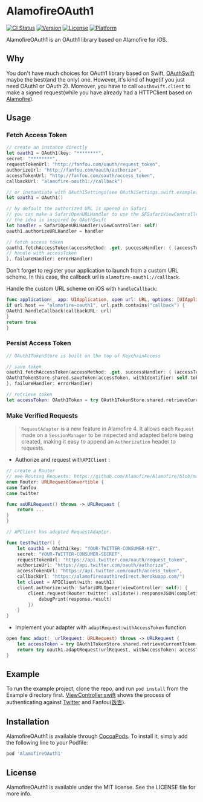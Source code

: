 # AlamofireOAuth1

[![CI Status](https://img.shields.io/travis/zchan0/AlamofireOAuth1.svg?style=flat)](https://travis-ci.org/zchan0/AlamofireOAuth1)
[![Version](https://img.shields.io/cocoapods/v/AlamofireOAuth1.svg?style=flat)](https://cocoapods.org/pods/AlamofireOAuth1)
[![License](https://img.shields.io/cocoapods/l/AlamofireOAuth1.svg?style=flat)](https://cocoapods.org/pods/AlamofireOAuth1)
[![Platform](https://img.shields.io/cocoapods/p/AlamofireOAuth1.svg?style=flat)](https://cocoapods.org/pods/AlamofireOAuth1)

AlamofireOAuth1 is an OAuth1 library based on Alamofire for iOS.

## Why  

You don't have much choices for OAuth1 library based on Swift, [OAuthSwift](https://github.com/OAuthSwift/OAuthSwift) maybe the best(and the only) one. However, it's kind of huge(if you just need OAuth1 or OAuth 2). Moreover, you have to call `oauthswift.client` to make a signed request(while you have already had a HTTPClient based on [Alamofire](https://github.com/Alamofire/Alamofire)).

## Usage

### Fetch Access Token 

```swift
// create an instance directly
let oauth1 = OAuth1(key: "********",
secret: "********",
requestTokenUrl: "http://fanfou.com/oauth/request_token",
authorizeUrl: "http://fanfou.com/oauth/authorize",
accessTokenUrl: "http://fanfou.com/oauth/access_token",
callbackUrl: "alamofire-oauth1://callback")

// or instantiate with OAuth1Settings(see OAuth1Settings.swift.example)
let oauth1 = OAuth1()

// by default the authorized URL is opened in Safari
// you can make a SafariOpenURLHandler to use the SFSafariViewController
// the idea is inspired by OAuthSwift
let handler = SafariOpenURLHandler(viewController: self)
oauth1.authorizeURLHandler = handler

// fetch access token
oauth1.fetchAccessToken(accessMethod: .get, successHandler: { (accessToken) in
// handle with accessToken
}, failureHandler: errorHandler)
```

Don't forget to register your application to launch from a custom URL scheme. In this case, the callback url is `alamofire-oauth1://callback`.

Handle the custom URL scheme on iOS with `handleCallback`:

```swift
func application(_ app: UIApplication, open url: URL, options: [UIApplicationOpenURLOptionsKey : Any] = [:]) -> Bool {
if url.host == "alamofire-oauth1", url.path.contains("callback") {
OAuth1.handleCallback(callbackURL: url)
}
return true
}
```

### Persist Access Token 

```swift
// OAuth1TokenStore is built on the top of KeychainAccess

// save token
oauth1.fetchAccessToken(accessMethod: .get, successHandler: { (accessToken) in
OAuth1TokenStore.shared.saveToken(accessToken, withIdentifier: self.tokenId)
}, failureHandler: errorHandler)

// retrieve token
let accessToken: OAuth1Token = try OAuth1TokenStore.shared.retrieveCurrentToken(withIdentifier: tokenId)
```

### Make Verified Requests 

>  `RequestAdapter` is a new feature in Alamofire 4. It allows each `Request` made on a `SessionManager` to be inspected and adapted before being created, making it easy to append an `Authorization` header to requests.

- Authorize and request with`APIClient` :

```swift
// create a Router 
// see Routing Requests: https://github.com/Alamofire/Alamofire/blob/master/Documentation/AdvancedUsage.md#routing-requests
enum Router: URLRequestConvertible {
case fanfou
case twitter

func asURLRequest() throws -> URLRequest {
    return ...
}
}
```

```swift
// APClient has adopted RequestAdapter. 

func testTwitter() {
    let oauth1 = OAuth1(key: "YOUR-TWITTER-CONSUMER-KEY",
    secret: "YOUR-TWITTER-CONSUMER-SECRET",
    requestTokenUrl: "https://api.twitter.com/oauth/request_token",
    authorizeUrl: "https://api.twitter.com/oauth/authorize",
    accessTokenUrl: "https://api.twitter.com/oauth/access_token",
    callbackUrl: "https://alamofireoauth1redirect.herokuapp.com/")
    let client = APIClient(with: oauth1)
    client.authorize(with: SafariURLOpener(viewController: self)) {
        client.request(Router.twitter).validate().responseJSON(completionHandler: { (response) in
            debugPrint(response.result)
        })
    }
}
```

- Implement your adapter with `adaptRequest:withAccessToken` function

```swift
open func adapt(_ urlRequest: URLRequest) throws -> URLRequest {
    let accessToken = try OAuth1TokenStore.shared.retrieveCurrentToken(withIdentifier: tokenId)
    return try oauth1.adaptRequest(urlRequest, withAccessToken: accessToken)
}
```

## Example

To run the example project, clone the repo, and run `pod install` from the Example directory first. [ViewController.swift](https://github.com/zchan0/AlamofireOAuth1/blob/master/Example/AlamofireOAuth1/ViewController.swift) shows the process of authenticating against [Twitter](https://developer.twitter.com/en/docs/basics/authentication/overview/oauth) and Fanfou([饭否](http://fanfou.com/apps)).

## Installation

AlamofireOAuth1 is available through [CocoaPods](https://cocoapods.org). To install
it, simply add the following line to your Podfile:

```ruby
pod 'AlamofireOAuth1'
```

## License

AlamofireOAuth1 is available under the MIT license. See the LICENSE file for more info.
